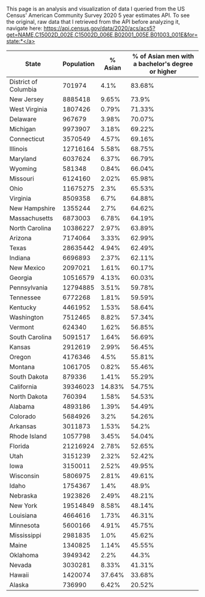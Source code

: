 This page is an analysis and visualization of data I queried from the US Census' American Community Survey 2020 5 year estimates API. To see the original, raw data that I retrieved from the API before analyzing it, navigate here: <a href="https://api.census.gov/data/2020/acs/acs5?get=NAME,C15002D_002E,C15002D_006E,B02001_005E,B01003_001E&for=state:*">https://api.census.gov/data/2020/acs/acs5?get=NAME,C15002D_002E,C15002D_006E,B02001_005E,B01003_001E&for=state:*</a>

|State|Population|% Asian|% of Asian men with a bachelor's degree or higher|
|---|---|---|---|
|District of Columbia|701974|4.1%|83.68%|
|New Jersey|8885418|9.65%|73.9%|
|West Virginia|1807426|0.79%|71.33%|
|Delaware|967679|3.98%|70.07%|
|Michigan|9973907|3.18%|69.22%|
|Connecticut|3570549|4.57%|69.16%|
|Illinois|12716164|5.58%|68.75%|
|Maryland|6037624|6.37%|66.79%|
|Wyoming|581348|0.84%|66.04%|
|Missouri|6124160|2.02%|65.98%|
|Ohio|11675275|2.3%|65.53%|
|Virginia|8509358|6.7%|64.88%|
|New Hampshire|1355244|2.7%|64.62%|
|Massachusetts|6873003|6.78%|64.19%|
|North Carolina|10386227|2.97%|63.89%|
|Arizona|7174064|3.33%|62.99%|
|Texas|28635442|4.94%|62.49%|
|Indiana|6696893|2.37%|62.11%|
|New Mexico|2097021|1.61%|60.17%|
|Georgia|10516579|4.13%|60.03%|
|Pennsylvania|12794885|3.51%|59.78%|
|Tennessee|6772268|1.81%|59.59%|
|Kentucky|4461952|1.53%|58.64%|
|Washington|7512465|8.82%|57.34%|
|Vermont|624340|1.62%|56.85%|
|South Carolina|5091517|1.64%|56.69%|
|Kansas|2912619|2.99%|56.45%|
|Oregon|4176346|4.5%|55.81%|
|Montana|1061705|0.82%|55.46%|
|South Dakota|879336|1.41%|55.29%|
|California|39346023|14.83%|54.75%|
|North Dakota|760394|1.58%|54.53%|
|Alabama|4893186|1.39%|54.49%|
|Colorado|5684926|3.2%|54.26%|
|Arkansas|3011873|1.53%|54.2%|
|Rhode Island|1057798|3.45%|54.04%|
|Florida|21216924|2.78%|52.65%|
|Utah|3151239|2.32%|52.42%|
|Iowa|3150011|2.52%|49.95%|
|Wisconsin|5806975|2.81%|49.61%|
|Idaho|1754367|1.4%|48.9%|
|Nebraska|1923826|2.49%|48.21%|
|New York|19514849|8.58%|48.14%|
|Louisiana|4664616|1.73%|46.31%|
|Minnesota|5600166|4.91%|45.75%|
|Mississippi|2981835|1.0%|45.62%|
|Maine|1340825|1.14%|45.55%|
|Oklahoma|3949342|2.2%|44.3%|
|Nevada|3030281|8.33%|41.31%|
|Hawaii|1420074|37.64%|33.68%|
|Alaska|736990|6.42%|20.52%|

